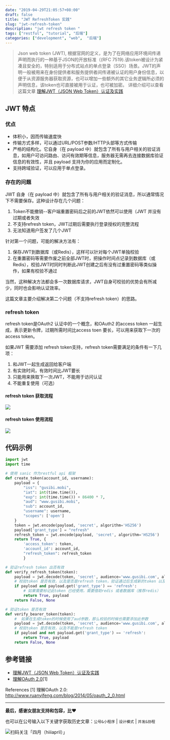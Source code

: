 ```yaml
---
date: "2019-04-29T21:05:57+08:00"
draft: false
title: "JWT RefreshToken 实践"
slug: "jwt-refresh-token"
description: "jwt refresh token "
tags: ["restful", "tutorial", "后端"]
categories: ["development", "web",  "后端"]
---
```



> Json web token (JWT), 根据官网的定义，是为了在网络应用环境间传递声明而执行的一种基于JSON的开放标准（(RFC 7519).该token被设计为紧凑且安全的，特别适用于分布式站点的单点登录（SSO）场景。JWT的声明一般被用来在身份提供者和服务提供者间传递被认证的用户身份信息，以便于从资源服务器获取资源，也可以增加一些额外的其它业务逻辑所必须的声明信息，该token也可直接被用于认证，也可被加密。
> 详细介绍可以查看这篇文章 [理解JWT（JSON Web Token）认证及实践](https://mp.weixin.qq.com/s/gUgh_kmMu0Hmobeah7wNLQ)

## JWT 特点

### 优点

* 体积小，因而传输速度快
* 传输方式多样，可以通过URL/POST参数/HTTP头部等方式传输
* 严格的结构化。它自身（在 payload 中）就包含了所有与用户相关的验证消息，如用户可访问路由、访问有效期等信息，服务器无需再去连接数据库验证信息的有效性，并且 payload 支持为你的应用而定制化。
* 支持跨域验证，可以应用于单点登录。

### 存在的问题

JWT 自身（在 payload 中）就包含了所有与用户相关的验证消息，所以通常情况下不需要保存。这种设计存在几个问题：

1. Token不能撤销--客户端重置密码后之前的JWT依然可以使用（JWT 并没有过期或者失效
2. 不支持refresh token，JWT过期后需要执行登录授权的完整流程
3. 无法知道用户签发了几个JWT

针对第一个问题，可能的解决方法有：

1. 保存JWT到数据库（或Redis），这样可以针对每个JWT单独校验
2. 在重置密码等需要作废之前全部JWT时，把操作时间点记录到数据库（或Redis），校验JWT时同时判断此JWT创建之后有没有过重置密码等类似操作，如果有校验不通过


当然，这种解决方法都会多一次数据库请求，JWT自身可校验的优势会有所减少，同时也会影响认证效率。

这篇文章主要介绍解决第二个问题（不支持refresh token）的思路。

### refresh token

refresh token是OAuth2 认证中的一个概念，和OAuth2 的access token 一起生成，表示更新令牌，过期所需时间比access toen 要长，可以用来获取下一次的access token。

如果JWT 需要添加 refresh token支持，refresh token需要满足的条件有一下几项：

1. 和JWT一起生成返回给客户端
2. 有实效时间，有效时间比JWT要长
3. 只能用来换取下一次JWT，不能用于访问认证
4. 不能重复使用（可选）


#### refresh token 获取流程

![](http://media.gusibi.mobi/kY3mm6nLAlHkGDxHJF1WLctLSbp9eA-6iirdYBlC0CDwMcq_rTPsCWpAhmWUr_nJ)

#### refresh token 使用流程

![](http://media.gusibi.mobi/-PJDYI_rQ-EiYl6aGJ-_zPtkgKY9nRnBnShAj47rsoEY115E8IRlM4zMuOvx70zi)

## 代码示例

```python
import jwt
import time

# 使用 sanic 作为restful api 框架 
def create_token(account_id, username):
    payload = {
        "iss": "gusibi.mobi",
        "iat": int(time.time()),
        "exp": int(time.time()) + 86400 * 7,
        "aud": "www.gusibi.mobi",
        "sub": account_id,
        "username": username,
        "scopes": ['open']
    }
    token = jwt.encode(payload, 'secret', algorithm='HS256')
    payload['grant_type'] = "refresh"
    refresh_token = jwt.encode(payload, 'secret', algorithm='HS256')
    return True, {
        'access_token': token,
        'account_id': account_id,
        "refresh_token": refresh_token
        }

# 验证refresh token 出否有效
def verify_refresh_token(token):
    payload = jwt.decode(token, 'secret', audience='www.gusibi.com', algorithms=['HS256'])
    # 校验token 是否有效，以及是否是refresh token，验证通过后生成新的token 以及 refresh_token
    if payload and payload.get('grant_type') == 'refresh':
        # 如果需要标记此token 已经使用，需要借助redis 或者数据库（推荐redis）
        return True, payload
    return False, None

# 验证token 是否有效
def verify_bearer_token(token):
    #  如果在生成token的时候使用了aud参数，那么校验的时候也需要添加此参数
    payload = jwt.decode(token, 'secret', audience='www.gusibi.com', algorithms=['HS256'])
    # 校验token 是否有效，以及不能是refresh token
    if payload and not payload.get('grant_type') == 'refresh':
        return True, payload
    return False, None
```


## 参考链接

* [理解JWT（JSON Web Token）认证及实践](https://mp.weixin.qq.com/s/gUgh_kmMu0Hmobeah7wNLQ)
* [理解OAuth 2.0](http://www.ruanyifeng.com/blog/2014/05/oauth_2_0.html)[1] 

References
[1] 理解OAuth 2.0: http://www.ruanyifeng.com/blog/2014/05/oauth_2_0.html


------

**最后，感谢女朋友支持和包容，比❤️**

也可以在公号输入以下关键字获取历史文章：`公号&小程序` | `设计模式` | `并发&协程`

![扫码关注「四月（hiiiapril）」](http://media.gusibi.mobi/zHqNew3j1brVxSoTkjOerslhnB_ZpchcOXf60lFUxiZ5YtnCHs5HrJNOP14go6Ea)
